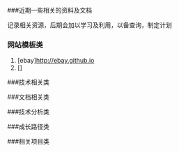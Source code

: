 ###近期一些相关的资料及文档

记录相关资源，后期会加以学习及利用，以备查询，制定计划

### 网站模板类
1. [ebay]http://ebay.github.io
2. []


###技术相关类



###文档相关类



###技术分析类



###成长路径类

###相关项目类
